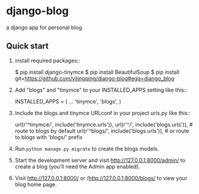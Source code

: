 django-blog
===========

a django app for personal blog.

Quick start
-----------

1. install required packages::

    $ pip install django-tinymce
    $ pip install BeautifulSoup
    $ pip install git+https://github.com/yijingping/django-blog#egg=django_blog

2. Add "blogs" and "tinymce" to your INSTALLED_APPS setting like this::

    INSTALLED_APPS = (
        ...
        'tinymce',
        'blogs',
    )

3. Include the blogs and tinymce URLconf in your project urls.py like this::

    url(r'^tinymce/', include('tinymce.urls')),
    url(r'^/', include('blogs.urls')),  # route to blogs by default
    url(r'^blogs/', include('blogs.urls')),  # or route to blogs with 'blogs/' prefix 

4. Run `python manage.py migrate` to create the blogs models.

5. Start the development server and visit http://127.0.0.1:8000/admin/
   to create a blog (you'll need the Admin app enabled).

6. Visit http://127.0.0.1:8000/ or /http://127.0.0.1:8000/blogs/ to view your blog home page.
